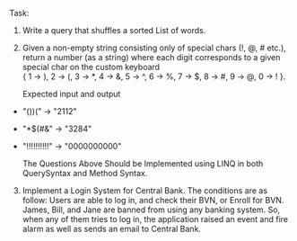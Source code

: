 Task:

1. Write a query that shuffles a sorted List of words.

2. Given a non-empty string consisting only of special chars (!, @, # etc.), return a number (as a string) where each digit corresponds to a given special char on the custom keyboard<br/>
{ 1 → ), 2 → (, 3 → *, 4 → &, 5 → ^, 6 → %, 7 → $, 8 → #, 9 → @, 0 → ! }.<br/>

    Expected input and output<br/>
- "())(" → "2112"<br/>
- "*$(#&" → "3284"<br/>
- "!!!!!!!!!!" → "0000000000"<br/>

    The Questions Above Should be Implemented using LINQ in both QuerySyntax and Method Syntax.<br/>

3. Implement a Login System for Central Bank. The conditions are as follow:
Users are able to log in, and check their BVN, or Enroll for BVN.<br/>
James, Bill, and Jane are banned from using any banking system. So, when any of them tries to log in, the application raised an event and fire alarm as well as sends an email to Central Bank.
